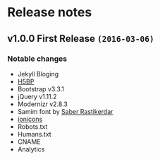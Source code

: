 # Release notes

## v1.0.0 First Release `(2016-03-06)`
### Notable changes
- Jekyll Bloging
- [H5BP](html5boilerplate.com)
- Bootstrap v3.3.1
- jQuery v1.11.2
- Modernizr v2.8.3
- Samim font by [Saber Rastikerdar](https://github.com/rastikerdar)
- [ionicons](ionicons.com)
- Robots.txt
- Humans.txt
- CNAME
- Analytics
